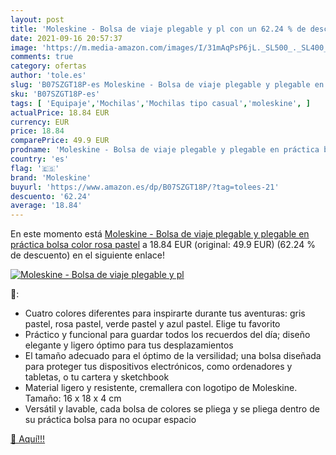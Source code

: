 ```yaml
---
layout: post
title: 'Moleskine - Bolsa de viaje plegable y pl con un 62.24 % de descuento'
date: 2021-09-16 20:57:37
image: 'https://m.media-amazon.com/images/I/31mAqPsP6jL._SL500_._SL400_.jpg'
comments: true
category: ofertas
author: 'tole.es'
slug: 'B07SZGT18P-es Moleskine - Bolsa de viaje plegable y plegable en práctica...'
sku: 'B07SZGT18P-es'
tags: [ 'Equipaje','Mochilas','Mochilas tipo casual','moleskine', ]
actualPrice: 18.84 EUR
currency: EUR
price: 18.84
comparePrice: 49.9 EUR
prodname: 'Moleskine - Bolsa de viaje plegable y plegable en práctica bolsa  color rosa pastel'
country: 'es'
flag: '🇪🇸'
brand: 'Moleskine'
buyurl: 'https://www.amazon.es/dp/B07SZGT18P/?tag=tolees-21'
descuento: '62.24'
average: '18.84'
---
```


En este momento está [Moleskine - Bolsa de viaje plegable y plegable en práctica bolsa  color rosa pastel](https://www.amazon.es/dp/B07SZGT18P/?tag=tolees-21) a 18.84 EUR (original: 49.9 EUR) (62.24 %  de descuento) en el siguiente enlace!

[![Moleskine - Bolsa de viaje plegable y pl](https://m.media-amazon.com/images/I/31mAqPsP6jL._SL500_._SL400_.jpg)](https://www.amazon.es/dp/B07SZGT18P/?tag=tolees-21)

🔎:

- Cuatro colores diferentes para inspirarte durante tus aventuras: gris pastel, rosa pastel, verde pastel y azul pastel. Elige tu favorito
- Práctico y funcional para guardar todos los recuerdos del día; diseño elegante y ligero óptimo para tus desplazamientos
- El tamaño adecuado para el óptimo de la versilidad; una bolsa diseñada para proteger tus dispositivos electrónicos, como ordenadores y tabletas, o tu cartera y sketchbook
- Material ligero y resistente, cremallera con logotipo de Moleskine. Tamaño: 16 x 18 x 4 cm
- Versátil y lavable, cada bolsa de colores se pliega y se pliega dentro de su práctica bolsa para no ocupar espacio

[🛒 Aquí!!!](https://www.amazon.es/dp/B07SZGT18P/?tag=tolees-21)
